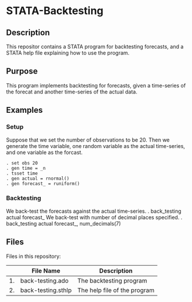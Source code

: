 # STATA-Backtesting

## Description
This repositor contains a STATA program for backtesting forecasts, and a STATA help file explaining how to use the program.

## Purpose
This program implements backtesting for forecasts, given a time-series of the forecat and another time-series of the actual data.

## Examples

### Setup

Suppose that we set the number of observations to be 20.
Then we generate the time variable, one random variable as the actual time-series, and one variable as the forcast.
```
. set obs 20
. gen time = _n
. tsset time
. gen actual = rnormal()
. gen forecast_ = runiform()
```
### Backtesting

We back-test the forecasts against the actual time-series.
. back_testing actual forecast_
We back-test with number of decimal places specified.
. back_testing actual forecast_, num_decimals(7)




## Files
Files in this repository:

|    | File Name          | Description                  |
|----|--------------------|------------------------------|
| 1. | back-testing.ado   | The backtesting program      |
| 2. | back-testing.sthlp | The help file of the program |
